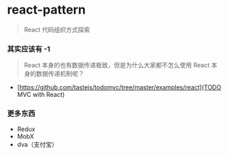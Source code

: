 # react-pattern

> React 代码组织方式探索

### 其实应该有 -1

> React 本身的也有数据传递极致，但是为什么大家都不怎么使用 React 本身的数据传递机制呢？

* [https://github.com/tastejs/todomvc/tree/master/examples/react](TODO MVC with React)

### 更多东西

* Redux
* MobX
* dva（支付宝）
